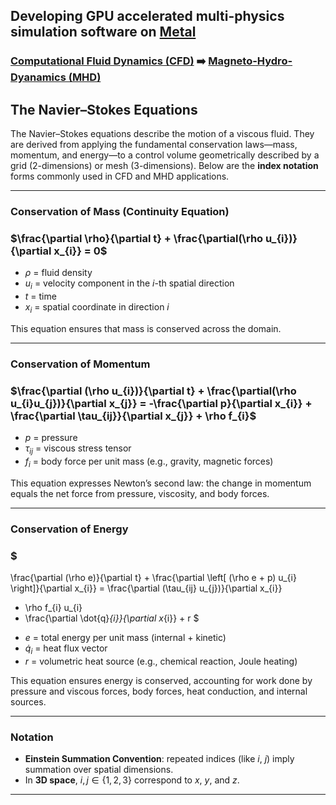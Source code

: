 ## Developing GPU accelerated multi-physics simulation software on [Metal](https://developer.apple.com/metal/)

### [Computational Fluid Dynamics (CFD)](https://www.grc.nasa.gov/www/k-12/airplane/nseqs.html) ➡️ [Magneto-Hydro-Dyanamics (MHD)](https://www.sciencedirect.com/topics/materials-science/magnetohydrodynamics)


## The Navier–Stokes Equations

The Navier–Stokes equations describe the motion of a viscous fluid. They are derived from applying the fundamental conservation laws—mass, momentum, and energy—to a control volume geometrically described by a grid (2-dimensions) or mesh (3-dimensions). Below are the **index notation** forms commonly used in CFD and MHD applications.

---

### **Conservation of Mass** (Continuity Equation)

### $\frac{\partial \rho}{\partial t} + \frac{\partial(\rho u_{i})}{\partial x_{i}} = 0$

- $\rho$ = fluid density  
- $u_i$ = velocity component in the $i$-th spatial direction  
- $t$ = time  
- $x_i$ = spatial coordinate in direction $i$

This equation ensures that mass is conserved across the domain.

---

### **Conservation of Momentum**

### $\frac{\partial (\rho u_{i})}{\partial t} + \frac{\partial(\rho u_{i}u_{j})}{\partial x_{j}} = -\frac{\partial p}{\partial x_{i}} + \frac{\partial \tau_{ij}}{\partial x_{j}} + \rho f_{i}$

- $p$ = pressure  
- $\tau_{ij}$ = viscous stress tensor  
- $f_i$ = body force per unit mass (e.g., gravity, magnetic forces)

This equation expresses Newton’s second law: the change in momentum equals the net force from pressure, viscosity, and body forces.

---

### **Conservation of Energy**

### $
\frac{\partial (\rho e)}{\partial t} + \frac{\partial \left[ (\rho e + p) u_{i} \right]}{\partial x_{i}} 
= \frac{\partial (\tau_{ij} u_{j})}{\partial x_{i}} 
+ \rho f_{i} u_{i} 
+ \frac{\partial \dot{q}_{i}}{\partial x_{i}} + r
$

- $e$ = total energy per unit mass (internal + kinetic)  
- $\dot{q}_i$ = heat flux vector  
- $r$ = volumetric heat source (e.g., chemical reaction, Joule heating)

This equation ensures energy is conserved, accounting for work done by pressure and viscous forces, body forces, heat conduction, and internal sources.

---

### Notation

- **Einstein Summation Convention**: repeated indices (like $i$, $j$) imply summation over spatial dimensions.
- In **3D space**, $i, j \in \{1, 2, 3\}$ correspond to $x$, $y$, and $z$.

---


<!--
**mksupreme92/mksupreme92** is a ✨ _special_ ✨ repository because its `README.md` (this file) appears on your GitHub profile.

Here are some ideas to get you started:

- 🔭 I’m currently working on ...
- 🌱 I’m currently learning ...
- 👯 I’m looking to collaborate on ...
- 🤔 I’m looking for help with ...
- 💬 Ask me about ...
- 📫 How to reach me: ...
- 😄 Pronouns: ...
- ⚡ Fun fact: ...
-->
